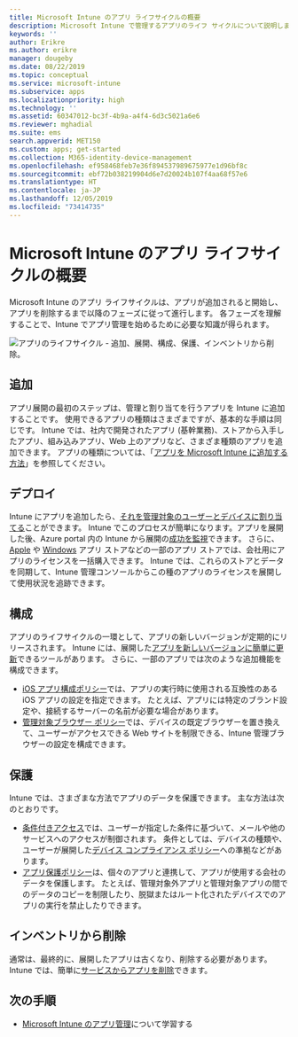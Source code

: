 ```yaml
---
title: Microsoft Intune のアプリ ライフサイクルの概要
description: Microsoft Intune で管理するアプリのライフ サイクルについて説明します。 アプリのライフ サイクルには、アプリの追加、配置、構成、保護、削除があります。
keywords: ''
author: Erikre
ms.author: erikre
manager: dougeby
ms.date: 08/22/2019
ms.topic: conceptual
ms.service: microsoft-intune
ms.subservice: apps
ms.localizationpriority: high
ms.technology: ''
ms.assetid: 60347012-bc3f-4b9a-a4f4-6d3c5021a6e6
ms.reviewer: mghadial
ms.suite: ems
search.appverid: MET150
ms.custom: apps; get-started
ms.collection: M365-identity-device-management
ms.openlocfilehash: ef958468feb7e36f894537989675977e1d96bf8c
ms.sourcegitcommit: ebf72b038219904d6e7d20024b107f4aa68f57e6
ms.translationtype: HT
ms.contentlocale: ja-JP
ms.lasthandoff: 12/05/2019
ms.locfileid: "73414735"
---
```

# <a name="overview-of-the-app-lifecycle-in-microsoft-intune"></a>Microsoft Intune のアプリ ライフサイクルの概要

Microsoft Intune のアプリ ライフサイクルは、アプリが追加されると開始し、アプリを削除するまで以降のフェーズに従って進行します。 各フェーズを理解することで、Intune でアプリ管理を始めるために必要な知識が得られます。

![アプリのライフサイクル - 追加、展開、構成、保護、インベントリから削除。](./media/app-lifecycle/app-lifecycle.png "Intune アプリのライフサイクル")

## <a name="add"></a>追加

アプリ展開の最初のステップは、管理と割り当てを行うアプリを Intune に追加することです。 使用できるアプリの種類はさまざまですが、基本的な手順は同じです。 Intune では、社内で開発されたアプリ (基幹業務)、ストアから入手したアプリ、組み込みアプリ、Web 上のアプリなど、さまざま種類のアプリを追加できます。 アプリの種類については、「[アプリを Microsoft Intune に追加する方法](apps-add.md)」を参照してください。

## <a name="deploy"></a>デプロイ

Intune にアプリを追加したら、[それを管理対象のユーザーとデバイスに割り当てる](apps-deploy.md)ことができます。 Intune でこのプロセスが簡単になります。アプリを展開した後、Azure portal 内の Intune から展開の[成功を監視](apps-monitor.md)できます。 さらに、[Apple](vpp-apps-ios.md) や [Windows](windows-store-for-business.md) アプリ ストアなどの一部のアプリ ストアでは、会社用にアプリのライセンスを一括購入できます。 Intune では、これらのストアとデータを同期して、Intune 管理コンソールからこの種のアプリのライセンスを展開して使用状況を追跡できます。

## <a name="configure"></a>構成

アプリのライフサイクルの一環として、アプリの新しいバージョンが定期的にリリースされます。 Intune には、展開した[アプリを新しいバージョンに簡単に更新](apps-add.md)できるツールがあります。 さらに、一部のアプリでは次のような追加機能を構成できます。

- [iOS アプリ構成ポリシー](app-configuration-policies-use-ios.md)では、アプリの実行時に使用される互換性のある iOS アプリの設定を指定できます。 たとえば、アプリには特定のブランド設定や、接続するサーバーの名前が必要な場合があります。
- [管理対象ブラウザー ポリシー](app-configuration-managed-browser.md)では、デバイスの既定ブラウザーを置き換えて、ユーザーがアクセスできる Web サイトを制限できる、Intune 管理ブラウザーの設定を構成できます。

## <a name="protect"></a>保護

Intune では、さまざまな方法でアプリのデータを保護できます。 主な方法は次のとおりです。

- [条件付きアクセス](../protect/conditional-access.md)では、ユーザーが指定した条件に基づいて、メールや他のサービスへのアクセスが制御されます。 条件としては、デバイスの種類や、ユーザーが展開した[デバイス コンプライアンス ポリシー](../protect/device-compliance-get-started.md)への準拠などがあります。
- [アプリ保護ポリシー](app-protection-policy.md)は、個々のアプリと連携して、アプリが使用する会社のデータを保護します。 たとえば、管理対象外アプリと管理対象アプリの間でのデータのコピーを制限したり、脱獄またはルート化されたデバイスでのアプリの実行を禁止したりできます。

## <a name="retire"></a>インベントリから削除

通常は、最終的に、展開したアプリは古くなり、削除する必要があります。 Intune では、簡単に[サービスからアプリを削除](../remote-actions/device-management.md)できます。

## <a name="next-steps"></a>次の手順

- [Microsoft Intune のアプリ管理](app-management.md)について学習する
